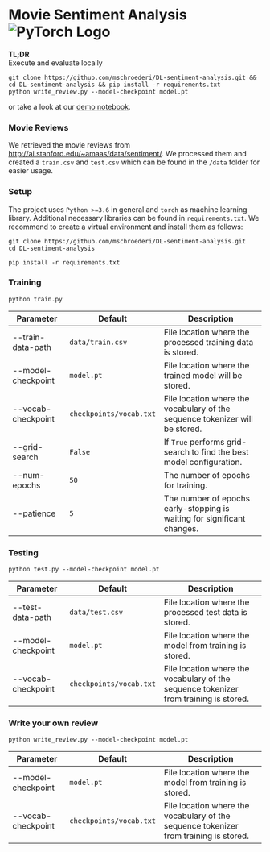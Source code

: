 # Movie Sentiment Analysis ![PyTorch Logo](https://github.com/pytorch/pytorch/blob/master/docs/source/_static/img/pytorch-logo-flame.svg)

**TL;DR**   
Execute and evaluate locally
```
git clone https://github.com/mschroederi/DL-sentiment-analysis.git && cd DL-sentiment-analysis && pip install -r requirements.txt
python write_review.py --model-checkpoint model.pt
```
or take a look at our [demo notebook](demo.ipynb).

### Movie Reviews
We retrieved the movie reviews from http://ai.stanford.edu/~amaas/data/sentiment/.
We processed them and created a `train.csv` and `test.csv` which can be found in the `/data` folder for easier usage.

### Setup
The project uses `Python >=3.6` in general and `torch` as machine learning library. Additional necessary libraries can
be found in `requirements.txt`. We recommend to create a virtual environment and install them as follows:

```
git clone https://github.com/mschroederi/DL-sentiment-analysis.git
cd DL-sentiment-analysis

pip install -r requirements.txt 
```

### Training
```
python train.py
```

| Parameter          | Default          | Description                                                                  |
|--------------------|------------------|------------------------------------------------------------------------------|
| --train-data-path  | `data/train.csv` | File location where the processed training data is stored.                   |
| --model-checkpoint | `model.pt`       | File location where the trained model will be stored.                        |
| --vocab-checkpoint | `checkpoints/vocab.txt` | File location where the vocabulary of the sequence tokenizer will be stored. |
| --grid-search      | `False`          | If `True` performs grid-search to find the best model configuration.         |
| --num-epochs       | `50`             | The number of epochs for training.                                           |
| --patience         | `5`              | The number of epochs early-stopping is waiting for significant changes.      |


### Testing
```
python test.py --model-checkpoint model.pt
```
| Parameter          | Default          | Description                                                                           |
|--------------------|------------------|---------------------------------------------------------------------------------------|
| --test-data-path   | `data/test.csv`  | File location where the processed test data is stored.                                |
| --model-checkpoint | `model.pt`       | File location where the model from training is stored.                                |
| --vocab-checkpoint | `checkpoints/vocab.txt` | File location where the vocabulary of the sequence tokenizer from training is stored. |

### Write your own review
```
python write_review.py --model-checkpoint model.pt
```
| Parameter          | Default          | Description                                                                           |
|--------------------|------------------|---------------------------------------------------------------------------------------|
| --model-checkpoint | `model.pt`       | File location where the model from training is stored.                                |
| --vocab-checkpoint | `checkpoints/vocab.txt` | File location where the vocabulary of the sequence tokenizer from training is stored. |
